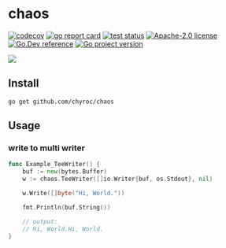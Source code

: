 # chaos

[![codecov](https://codecov.io/gh/chyroc/chaos/branch/master/graph/badge.svg?token=Z73T6YFF80)](https://codecov.io/gh/chyroc/chaos)
[![go report card](https://goreportcard.com/badge/github.com/chyroc/chaos "go report card")](https://goreportcard.com/report/github.com/chyroc/chaos)
[![test status](https://github.com/chyroc/chaos/actions/workflows/test.yml/badge.svg)](https://github.com/chyroc/chaos/actions)
[![Apache-2.0 license](https://img.shields.io/badge/License-Apache%202.0-brightgreen.svg)](https://opensource.org/licenses/Apache-2.0)
[![Go.Dev reference](https://img.shields.io/badge/go.dev-reference-blue?logo=go&logoColor=white)](https://pkg.go.dev/github.com/chyroc/chaos)
[![Go project version](https://badge.fury.io/go/github.com%2Fchyroc%2Fchaos.svg)](https://badge.fury.io/go/github.com%2Fchyroc%2Fchaos)

![](./header.png)

## Install

```shell
go get github.com/chyroc/chaos
```

## Usage

### write to multi writer

```go
func Example_TeeWriter() {
	buf := new(bytes.Buffer)
	w := chaos.TeeWriter([]io.Writer{buf, os.Stdout}, nil)

	w.Write([]byte("Hi, World."))

	fmt.Println(buf.String())

	// output:
	// Hi, World.Hi, World.
}
```